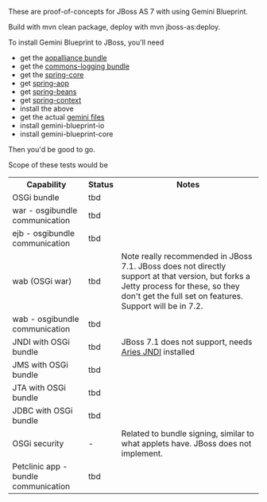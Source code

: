 These are proof-of-concepts for JBoss AS 7 with using Gemini Blueprint.

Build with mvn clean package, deploy with mvn jboss-as:deploy.

To install Gemini Blueprint to JBoss, you'll need

- get the [aopalliance bundle](http://ebr.springsource.com/repository/app/bundle/version/detail?name=com.springsource.org.aopalliance&version=1.0.0)
- get the [commons-logging bundle](http://ebr.springsource.com/repository/app/bundle/version/detail?name=com.springsource.org.apache.commons.logging&version=1.1.1)
- get the [spring-core](http://ebr.springsource.com/repository/app/bundle/version/detail?name=org.springframework.core&version=3.1.3.RELEASE)
- get [spring-aop](http://ebr.springsource.com/repository/app/bundle/version/detail?name=org.springframework.aop&version=3.1.3.RELEASE)
- get [spring-beans](http://ebr.springsource.com/repository/app/bundle/version/detail?name=org.springframework.beans&version=3.1.3.RELEASE)
- get [spring-context](http://ebr.springsource.com/repository/app/bundle/version/detail?name=org.springframework.context&version=3.1.3.RELEASE)
- install the above
- get the actual [gemini files](http://www.eclipse.org/gemini/blueprint/download/)
- install gemini-blueprint-io
- install gemini-blueprint-core
 
Then you'd be good to go.

Scope of these tests would be

<table>
    <tr>
        <th>Capability</th>
        <th>Status</th>
        <th>Notes</th>
    </tr>
    <tr>
        <td>OSGi bundle</td>
        <td>tbd</td>
        <td></td>
    </tr>
    <tr>
        <td>war - osgibundle communication</td>
        <td>tbd</td>
        <td></td>
    </tr>
    <tr>
        <td>ejb - osgibundle communication</td>
        <td>tbd</td>
        <td></td>
    </tr>
    <tr>
        <td>wab (OSGi war)</td>
        <td>tbd</td>
        <td>Note really recommended in JBoss 7.1. JBoss does not directly support at that version, but
		forks a Jetty process for these, so they don't get the full set on features.
		Support will be in 7.2.</td>
    </tr>
    <tr>
        <td>wab - osgibundle communication</td>
        <td>tbd</td>
        <td></td>
    </tr>
    <tr>
        <td>JNDI with OSGi bundle</td>
        <td>tbd</td>
        <td>JBoss 7.1 does not support, needs <a href="http://aries.apache.org/modules/jndiproject.html">Aries JNDI</a> installed</td>
    </tr>
    <tr>
        <td>JMS with OSGi bundle</td>
        <td>tbd</td>
        <td></td>
    </tr>
    <tr>
        <td>JTA with OSGi bundle</td>
        <td>tbd</td>
        <td></td>
    </tr>
    <tr>
        <td>JDBC with OSGi bundle</td>
        <td>tbd</td>
        <td></td>
    </tr>
    <tr>
        <td>OSGi security</td>
        <td>-</td>
        <td>Related to bundle signing, similar to what applets have. JBoss does not implement.</td>
    </tr>
    <tr>
        <td>Petclinic app - bundle communication</td>
        <td>tbd</td>
        <td></td>
    </tr>
</table>


